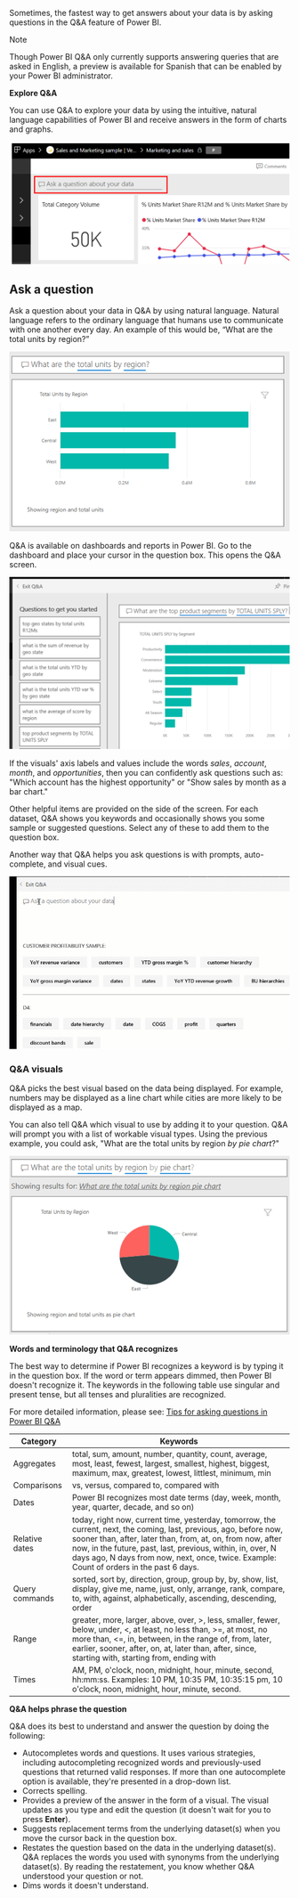 Sometimes, the fastest way to get answers about your data is by asking questions in the Q&A feature of Power BI. 


> [!NOTE]
> Though Power BI Q&A only currently supports answering queries that are asked in English, a preview is available for Spanish that can be enabled by your Power BI administrator.


**Explore Q&A**

You can use Q&A to explore your data by using the intuitive, natural language capabilities of Power BI and receive answers in the form of charts and graphs. 

![Image of the Q&A field.](../media/2-3/power-bi-ask-question.png)

## Ask a question

Ask a question about your data in Q&A by using natural language. Natural language refers to the ordinary language that humans use to communicate with one another every day. An example of this would be, “What are the total units by region?”

![Image of the Q&A example: "What are the total units by region?"](../media/2-3/power-bi-ask-answer.png)

Q&A is available on dashboards and reports in Power BI. Go to the dashboard and place your cursor in the question box. This opens the Q&A screen.

![Q&A screen](../media/2-3/power-bi-questions.png)

If the visuals' axis labels and values include the words *sales*, *account*, *month*, and *opportunities*, then you can confidently ask questions such as: "Which account has the highest opportunity" or "Show sales by month as a bar chart."

Other helpful items are provided on the side of the screen. For each dataset, Q&A shows you keywords and occasionally shows you some sample or suggested questions. Select any of these to add them to the question box.

Another way that Q&A helps you ask questions is with prompts, auto-complete, and visual cues.

![Animated image of Power BI answering Q&A questions.](../media/2-3/power-bi-qa.gif)


### Q&A visuals

Q&A picks the best visual based on the data being displayed. For example, numbers may be displayed as a line chart while cities are more likely to be displayed as a map.

You can also tell Q&A which visual to use by adding it to your question. Q&A will prompt you with a list of workable visual types. Using the previous example, you could ask, "What are the total units by region *by pie chart*?"

![Image of Q&A answer but with "by pie chart" added to the question.](../media/2-3/power-bi-ask-answer-by-chart-type.png)

**Words and terminology that Q&A recognizes**

The best way to determine if Power BI recognizes a keyword is by typing it in the question box. If the word or term appears dimmed, then Power BI doesn't recognize it.
The keywords in the following table use singular and present tense, but all tenses and pluralities are recognized. 

For more detailed information, please see:
[Tips for asking questions in Power BI Q&A](https://docs.microsoft.com/power-bi/consumer/end-user-q-and-a-tips)

|     Category         |     Keywords                                                                                                                                                                                                                                                                                                                                                                                           |
|----------------------|--------------------------------------------------------------------------------------------------------------------------------------------------------------------------------------------------------------------------------------------------------------------------------------------------------------------------------------------------------------------------------------------------------|
|    Aggregates        |    total,   sum, amount, number, quantity, count, average, most, least, fewest, largest,   smallest, highest, biggest, maximum, max, greatest, lowest, littlest,   minimum, min                                                                                                                                                                                                                        |
|    Comparisons       |    vs,   versus, compared to, compared with                                                                                                                                                                                                                                                                                                                                                            |
|    Dates             |    Power   BI recognizes most date terms (day, week, month, year, quarter, decade, and so on)   |
|    Relative dates    |    today,   right now, current time, yesterday, tomorrow, the current, next, the coming,   last, previous, ago, before now, sooner than, after, later than, from, at,   on, from now, after now, in the future, past, last, previous, within, in,   over, N days ago, N days from now, next, once, twice. Example: Count of   orders in the past 6 days.                                               |
|    Query commands    |    sorted,   sort by, direction, group, group by, by, show, list, display, give me, name,   just, only, arrange, rank, compare, to, with, against, alphabetically,   ascending, descending, order                                                                                                                                                                                                      |
|    Range             |    greater,   more, larger, above, over, >, less, smaller, fewer, below, under, <, at   least, no less than, >=, at most, no more than, <=, in, between, in the   range of, from, later, earlier, sooner, after, on, at, later than, after,   since, starting with, starting from, ending with                                                                                                         |
|    Times             |    AM,   PM, o'clock, noon, midnight, hour, minute, second, hh:mm:ss. Examples: 10 PM,   10:35 PM, 10:35:15 pm, 10 o'clock, noon, midnight, hour, minute, second.                                                                                                                                  

**Q&A helps phrase the question**

Q&A does its best to understand and answer the question by doing the following: 
-   Autocompletes words and questions. It uses various strategies, including autocompleting recognized words and previously-used questions that returned valid responses. If more than one autocomplete option is available, they're presented in a drop-down list.
-   Corrects spelling.
-   Provides a preview of the answer in the form of a visual. The visual updates as you type and edit the question (it doesn't wait for you to press **Enter**).
-   Suggests replacement terms from the underlying dataset(s) when you move the cursor back in the question box.
-   Restates the question based on the data in the underlying dataset(s). Q&A replaces the words you used with synonyms from the underlying dataset(s). By reading the restatement, you know whether Q&A understood your question or not.
-   Dims words it doesn't understand.
